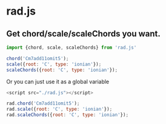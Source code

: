 # rad.js

## Get chord/scale/scaleChords you want.

```js
import {chord, scale, scaleChords} from 'rad.js'

chord('Cm7add11omit5');
scale({root: 'C', type: 'ionian'});
scaleChords({root: 'C', type: 'ionian'});
```

Or you can just use it as a global variable
```js
<script src="./rad.js"></script>

rad.chord('Cm7add11omit5');
rad.scale({root: 'C', type: 'ionian'});
rad.scaleChords({root: 'C', type: 'ionian'});
```


